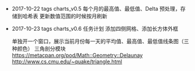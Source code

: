 * 2017-10-22 tags charts_v0.5
  每个月的最高值、最低值、Delta 预处理，存储到哈希表
  更新数值范围的时候按月刷新

* 2017-10-23 tags charts_v0.6
  任务计划
  添加四侧网格、添加长方体外框

  单独开一个窗口，展示当前月份每一天的平均值、最高值、最低值线条图（三种颜色）
  三角剖分模块
  https://metacpan.org/pod/Math::Geometry::Delaunay
  http://www.cs.cmu.edu/~quake/triangle.html

